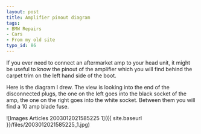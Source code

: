 ```yaml
---
layout: post
title: Amplifier pinout diagram
tags:
- BMW Repairs
- Cars
- From my old site
typo_id: 86
---
```

If you ever need to connect an aftermarket amp to your head unit, it might be useful to know the pinout of the amplifier which you will find behind the carpet trim on the left hand side of the boot.
<!-- read more -->
Here is the diagram I drew. The view is looking into the end of the disconnected plugs, the one on the left goes into the black socket of the amp, the one on the right goes into the white socket. Between them you will find a 10 amp blade fuse.

![Images Articles 2003012021585225 1]({{ site.baseurl }}/files/2003012021585225_1.jpg)
